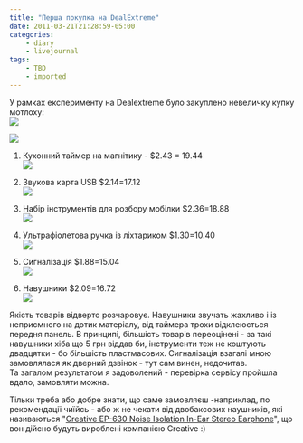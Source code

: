 ```yaml
---
title: "Перша покупка на DealExtreme"
date: 2011-03-21T21:28:59-05:00
categories:
    - diary
    - livejournal
tags:
    - TBD
    - imported
---
```


У рамках експерименту на Dealextreme було закуплено невеличку купку мотлоху:  
[![](http://img-fotki.yandex.ru/get/4607/disfinder.b/0_6c16b_cf5dec58_L.jpg)](http://fotki.yandex.ru/users/disfinder/view/442731/)  
  
[![](http://img-fotki.yandex.ru/get/5407/disfinder.b/0_6c16d_7e2792e8_L.jpg)](http://fotki.yandex.ru/users/disfinder/view/442733/)

  1. Кухонний таймер на магнітику - $2.43 = 19.44  
[![](http://img-fotki.yandex.ru/get/4512/disfinder.b/0_6c16e_c13e546_L.jpg)](http://fotki.yandex.ru/users/disfinder/view/442734/)  

  2. Звукова карта USB $2.14=17.12  
[![](http://img-fotki.yandex.ru/get/5208/disfinder.b/0_6c16f_516429ad_L.jpg)](http://fotki.yandex.ru/users/disfinder/view/442735/)  

  3. Набір інструментів для розбору мобілки $2.36=18.88  
[![](http://img-fotki.yandex.ru/get/5208/disfinder.b/0_6c171_52ef6899_L.jpg)](http://fotki.yandex.ru/users/disfinder/view/442737/)  

  4. Ультрафіолетова ручка із ліхтариком $1.30=10.40  
[![](http://img-fotki.yandex.ru/get/5503/disfinder.b/0_6c177_c04ecff6_L.jpg)](http://fotki.yandex.ru/users/disfinder/view/442743/)  

  5. Сигналізація $1.88=15.04  
[![](http://img-fotki.yandex.ru/get/5704/disfinder.b/0_6c173_f9bc4cca_L.jpg)](http://fotki.yandex.ru/users/disfinder/view/442739/)  

  6. Навушники $2.09=16.72  
[![](http://img-fotki.yandex.ru/get/5604/disfinder.b/0_6c174_c2c251b5_L.jpg)](http://fotki.yandex.ru/users/disfinder/view/442740/)

Якість товарів відверто розчаровує. Навушники звучать жахливо і із неприємного на дотик матеріалу, від таймера трохи відклеюється передня панель. В принципі, більшість товарів переоцінені - за такі навушники хіба що 5 грн віддав би, інструменти теж не коштують двадцятки - бо більшість пластмасових. Сигналізація взагалі мною замовлялася як дверний дзвінок - тут сам винен, недочитав.  
Та загалом результатом я задоволений - перевірка сервісу пройшла вдало, замовляти можна.  
  
Тільки треба або добре знати, що саме замовляєш -наприклад, по рекомендації чиїйсь - або ж не чекати від двобаксових наушників, які називаються "[Creative EP-630 Noise Isolation In-Ear Stereo Earphone](http://www.dealextreme.com/p/creative-ep-630-noise-isolation-in-ear-stereo-earphone-3-5mm-jack-110cm-cable-39677)", що вон дійсно будуть вироблені компанією Creative :)